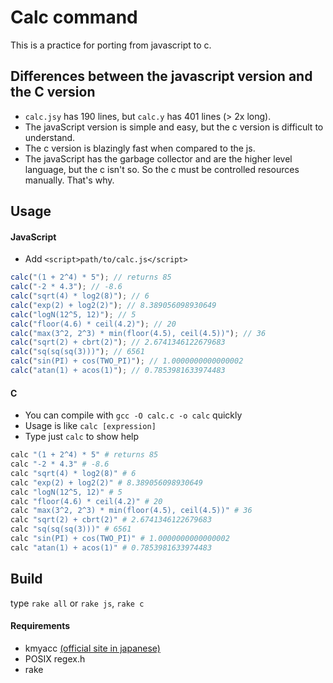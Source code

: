 # Calc command

This is a practice for porting from javascript to c.

## Differences between the javascript version and the C version

- `calc.jsy` has 190 lines, but `calc.y` has 401 lines (> 2x long).
- The javaScript version is simple and easy, but the c version is difficult to understand.
- The c version is blazingly fast when compared to the js.
- The javaScript has the garbage collector and are the higher level language, but the c isn't so. So the c must be controlled resources manually. That's why.

## Usage

#### JavaScript

- Add `<script>path/to/calc.js</script>`

```javascript
calc("(1 + 2^4) * 5"); // returns 85
calc("-2 * 4.3"); // -8.6
calc("sqrt(4) * log2(8)"); // 6
calc("exp(2) + log2(2)"); // 8.389056098930649
calc("logN(12^5, 12)"); // 5
calc("floor(4.6) * ceil(4.2)"); // 20
calc("max(3^2, 2^3) * min(floor(4.5), ceil(4.5))"); // 36
calc("sqrt(2) + cbrt(2)"); // 2.6741346122679683
calc("sq(sq(sq(3)))"); // 6561
calc("sin(PI) + cos(TWO_PI)"); // 1.0000000000000002
calc("atan(1) + acos(1)"); // 0.7853981633974483
```

#### C

- You can compile with `gcc -O calc.c -o calc` quickly
- Usage is like `calc [expression]`
- Type just `calc` to show help

```bash
calc "(1 + 2^4) * 5" # returns 85
calc "-2 * 4.3" # -8.6
calc "sqrt(4) * log2(8)" # 6
calc "exp(2) + log2(2)" # 8.389056098930649
calc "logN(12^5, 12)" # 5
calc "floor(4.6) * ceil(4.2)" # 20
calc "max(3^2, 2^3) * min(floor(4.5), ceil(4.5))" # 36
calc "sqrt(2) + cbrt(2)" # 2.6741346122679683
calc "sq(sq(sq(3)))" # 6561
calc "sin(PI) + cos(TWO_PI)" # 1.0000000000000002
calc "atan(1) + acos(1)" # 0.7853981633974483
```

## Build

type `rake all` or `rake js`, `rake c`

#### Requirements

- kmyacc [(official site in japanese)](http://www005.upp.so-net.ne.jp/kmori/kmyacc/)
- POSIX regex.h
- rake